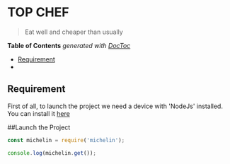 # TOP CHEF

> Eat well and cheaper than usually

<!-- START doctoc generated TOC please keep comment here to allow auto update -->
<!-- DON'T EDIT THIS SECTION, INSTEAD RE-RUN doctoc TO UPDATE -->
**Table of Contents**  *generated with [DocToc](https://github.com/thlorenz/doctoc)*

- [Requirement](#requirement)
-


<!-- END doctoc generated TOC please keep comment here to allow auto update -->

## Requirement

First of all, to launch the project we need a device with 'NodeJs' installed. You can install it [here](https://nodejs.org/en/)

##Launch the Project

```js
const michelin = require('michelin');

console.log(michelin.get());
```
